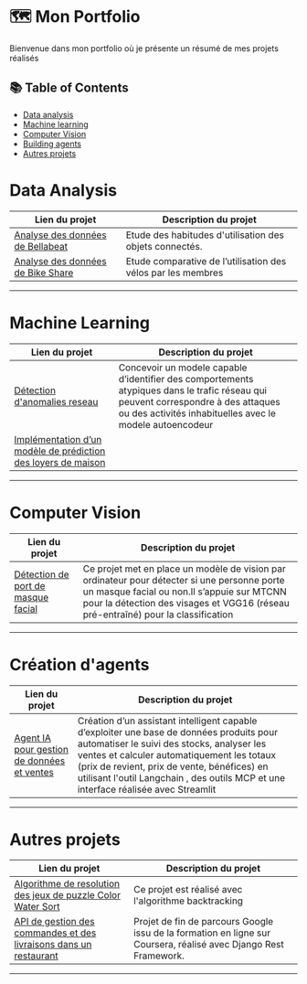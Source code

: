 # 🗺 Mon Portfolio

Bienvenue dans mon portfolio  où je présente un résumé de mes projets réalisés

## 📚 Table of Contents
- [Data analysis](#data-analysis)
- [Machine learning](#machine-learning)
- [Computer Vision](#computer-vision)
- [Building agents](#creation-d-agents)
- [Autres projets](#autres-projets)
# Data Analysis

| Lien du projet | Description du projet | 
|---|---|
| [Analyse des données de Bellabeat](https://github.com/ZaraTiana3/data-science/tree/main/data_analysis/Bellabeat-case-study)  |Etude des habitudes d'utilisation des objets connectés. |
|  [Analyse des données de Bike Share](https://github.com/ZaraTiana3/data-science/tree/main/data_analysis/Cyclicist-bike-share-Analysis-Case-study) | Etude comparative de l’utilisation des vélos par les membres |

***

# Machine Learning

| Lien du projet | Description du projet  | 
|---|---|
|[Détection d'anomalies reseau](https://github.com/ZaraTiana3/data-science/tree/main/Machine_Learning/Detection_d_anomalies_reseau) | Concevoir un modele capable d’identifier des comportements atypiques dans le trafic réseau qui peuvent correspondre à  des attaques ou des activités inhabituelles avec le modele autoencodeur| 
| [Implémentation d’un modèle de prédiction des loyers de maison](https://github.com/ZaraTiana3/data-science/tree/main/Machine_Learning/House_rent_prediction) | | Développer un modèle de Machine Learning supervisé capable de prédire le loyer d’une maison en fonction de ses caractéristiques avec le modele Random Forest  |    

***

# Computer Vision

| Lien du projet |  Description du projet  |    
|---|---|
|  [Détection de port de masque facial ](https://github.com/ZaraTiana3/data-science/tree/main/Computer_vision/Face_mask_detection) | Ce projet met en place un modèle de vision par ordinateur pour détecter si une personne porte un masque facial ou non.Il s’appuie sur MTCNN pour la détection des visages et VGG16 (réseau pré-entraîné) pour la classification | 

***

# Création d'agents

|Lien du projet|  Description du projet |
|---|---|
| [Agent IA pour gestion de données et ventes](https://github.com/ZaraTiana3/data-science/blob/main/AI_agents/Agent_IA_pour_gestion_de_donn%C3%A9es_et_ventes) | Création d’un assistant intelligent capable d’exploiter une base de données produits pour automatiser le suivi des stocks, analyser les ventes  et calculer automatiquement les totaux (prix de revient, prix de vente, bénéfices) en utilisant l'outil Langchain , des outils MCP et une interface réalisée avec Streamlit |

***
# Autres projets

|Lien du projet|  Description du projet |
|---|---|
| [Algorithme de resolution des  jeux de puzzle Color Water Sort](https://github.com/ZaraTiana3/Python_project/tree/main/Color_water_sort) | Ce projet est réalisé avec l'algorithme backtracking |
| [API de gestion des commandes et des livraisons dans un  restaurant](https://github.com/ZaraTiana3/LittleLemonAPI)| Projet de fin de parcours Google issu de la formation en ligne sur Coursera, réalisé avec Django Rest Framework. |

***


